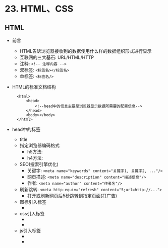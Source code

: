 # 23. HTML、CSS
## HTML
- 前言
	- HTML告诉浏览器接收到的数据使用什么样的数据组织形式进行显示
	- 互联网的三大基石: URL/HTML/HTTP
	- 注释: `<!-- 注释内容 -->`
	- 双标签: `<标签名></标签名>`
	- 单标签: `<标签名/>`
- HTML的标准文档结构

		<html>
			<head>
				<!--head中的信息主要是浏览器显示数据所需要的配置信息-->
			</head>
			<body></body>
		</html>
- head中的标签
	- title
	- 指定浏览器编码格式
		- h5方法: <meta charset="utf-8"/>
		- h4方法: <meta http-equiv="content-type" content="text/html;charset=utf-8"/>
	- SEO(搜索引擎优化)
		- 关键字: `<meta name="keywords" content="关键字1, 关键字2, ..."/>`
		- 网页描述: `<meta name="description" content="描述信息"/>`
		- 作者: `<meta name="author" content="作者名"/>`
	- 刷新跳转: `<meta http-equiv="refresh" content="5;url=http://...">`
		- 打开或刷新网页后5秒跳转到指定页面(打广告)
	- 图标引入标签
		- <link rel="shortcut icon" href="路径"/>
	- css引入标签
		- <link rel="stylesheets" href="路径"/>
		- <style type="text/css"></style>
	- js引入标签
		- <script type="text/javascript"></script>
		- <script type="text/javascript src="路径" charset="js文件的编码格式"></sscript>
- body中的标签
	- 标题标签
		- `<h1>大标题</h1>`
		- `<h2>小点的标题</h1>`
		- `<h3>再小点的标题</h1>`...
		- `<h6>最小的标题</h6>`
		- 标题标签属性
			- align="center/left/right": 让标签居中/左/右
	- 块级标签: html中结尾自动换行的标签被称为块级标签
	- 行内元素: 不在末尾自动换行的标签
	- 标签属性: 对标签的功能进行进一步的扩展(html中大多数标签属性都被css替代)
	- 水平线标签
		- `<hr/>`
		- 属性
			- 宽度: width="600px"或width="50%"
			- 高度: size="20px"
			- 填充颜色: color="red"
			- 位置: align="center/left/right"
	- 段落标签
		- `<p></p>`
		- 将一个段落作为一个整体进行显示(忽略源码中的空格和缩进和换行)
		- 是块级标签
	- 原文本显示标签
		- `<pre></pre>`: 将标签中的内容(包括空格/回车...)按原样显示在页面上
	- 换行符: `<br/>`
	- 空格符: &nbsp;
	- 权重标签
		- `<b></b>`: 加粗加黑里面的内容
		- `<i></i>`: 将内容设置为斜体
		- `<u></u>`: 给内容加一下换线
		- `<del></del>`: 给内容加一中换线
	- 列表标签
		- 有序列表
			- `<ol></ol>`: 块级标签, 里面装`<li>`标签
				- 属性: type="a/A/I": 默认是从1开始数, 加上type后可从a/A/I(罗马文字)开始数
			- `<li></li>`: 一个li标签就是列表
		- 无序列表
			- `<ul></ul>`: 块级标签, 里面装`<li>`标签
			- `<li></li>`: 一个li标签就是列表
		- 自定义列表
			- `<dl></dl>`: 块级标签, 里面装<dt>和<dl>标签
			- `<dt></dt>`: 标题
			- `<dd></dd>`: 内容
	- 图片标签
		- <img/>
		- src="图片路径"
			- 路径可以是本地路径也可以是网络路径
		- width="300px"
		- height="300px"
		- 当单独指定一个宽或者高时, 浏览器会按比例缩放图片
		- title="说明"
			- 当鼠标指向图片时显示的信息
		- alt="说明"
			- 当图像加载失败时在图片位置显示的信息
	- 超链接标签
		- <a></a>
		- href="路径": 点击后跳转到的路径, 路径可以是网络资源也可以是本地资源
		- a标签中的内容可以是文字, 也可以是图片(图片需要内部嵌套一个img标签)
		- target="目标": 指定跳转的页面是在当前网页标签打开, 还是新建一个网页标签
		- 常用target目标
			- _self: 当前页面标签中跳转(默认)
			- _blank: 新建网页标签
			- _top: 在顶层页面中显示
			- _parent: 在父级页面中显示
			- target目标还可以指定为网页内嵌标签(前提是这个内嵌标签需要被指定名字)
	- 锚点
		- 不同于超链接, 锚点是跳转到当前网页的不同位置
		- 锚点的建立: `<a href="锚点名"></a>`
			- 锚点中的a标签不需要在里面添加内容
		- 跳转的建立: `<a href="#锚点名"></a>`
			- 这里的a标签里面需要添加内容
	- 表格标签
		- `<table></table>`: table标签本身不可见, 里面需要填充tr标签
		- `<tr></tr>`: tr表示一行, tr标签本身也不可见, 里面需要填充td/th标签
		- `<td></td>`: td表示一个单元格, 里面填充内容(文字/图像...), 默认居左
		- `<th></th>`: th表示一个表头(也是单元格), 里面填充内容, 默认居中加黑
		- table属性
			- border="1px": table默认不显示边框, 当给table添加border属性后才显示边框
			- width="400px": 指定表格的宽
			- height="400px": 指定表格的高
			- cellpadding="10px": 指定单元格内容距边框的距离
			- cellspacing="5px": 指定单元格边框的宽度
		- tr属性
			- height="80px": 指定该行的高
		- th属性
			- width="80px": 指定所在列的宽
		- 单元格的合并
			- td属性
				- colspan="2": 让这个单元格的宽为两个单元
				- rowspan="2": 让这个单元格的高为两个单元
	- 内嵌标签
		- 一张网页中显示另一张网页的内容, 例如一些网站的视频播放器
		- <iframe></iframe>
		- src="路径": 另一个网页的路径
		- width="500px": 另一个网页显示的宽
		- height="500px": 另一个网页显示的高
		- name="名字": 为内嵌标签指定名字, 以便超链接的调用
	- 框架标签
		- 类似于内嵌标签, 框架标签也是加载其他网页的内容来显示给用户, 但是框架可以做到类似于表格一样的方式将整个网页页面进行切分
		- 在使用框架标签时, 通常会直接用框架标签将body标签代替
		- `<frameset></frameset>`: frameset本身不显示信息, 是一个容器, 里面可以容纳frame标签和frameset标签(可以自身嵌套)
			- rows="10%, *, 10%": 将frameset横向切分为三个部分用于填充frame和frameset, 占比为10%, 其余所有, 10%
			- cols="10%, *, 10%": 将frameset纵向切分为三个部分用于填充frame和frameset, 占比为10%, 其余所有, 10%
			- 一个frameset的rows属性和cols属性不能同时存在
		- `<frame></frame>`: 用于显示信息
			- src="路径": 加载的网页的路径
			- frame标签能够像iframe一样被命名然后被超链接调用(只要调用者与被调用者被放在了一个页面上, 他们的信息就可以共享)
	- 表单标签
		- 作用: 收集并提交用户数据给服务器
		- 注意: form标签只收集form标签内部表单域标签的信息
		- `<form></form>`
		- action="路径": 指定数据的提交地址
		- method="方式": 提交的方式(GET/POST)
		- 由提交按钮进行触发
	- 表单域标签
		- 说明: 用户可以进行书写或者选择的标签
		- `<input/>`: 输入框/按钮
			- type="类型": 指定标签的类型
				- text: 普通输入框
				- password: 密码输入框
				- submit: 提交按钮
				- radio: 单项按钮(当多个单选按钮的name属性相同时, 认为其是一个组)
				- checkbox: 多选按钮
				- hidden: 隐藏域
					- 用户不能直接操作, 但是会提交信息的标签, 常用做提交某些不需要用户干预的信息
				- button: 普通按钮
					- 普通按钮一般不需要提交信息, 因此一般不设置name属性
				- file: 浏览文件按钮
					- 单机按钮会弹出选择文件的窗口
			- value="值": 指定默认值
				- value就是表单提交时的值
				- 提交的value指的是按钮显示的信息, 这个值不会被提交
				- 输入框的value就是框内的信息
			- name="名字": 输入框等需要提交信息的必须指定名字, 在提交信息时, 这个名字和输入的信息会组成请求参数的一个键值对
			- checked="checked": 只针对于按钮的属性, 当该值为checked时, 按钮默认被选中
			- disabled="disabled": 失效, 不可聚焦, 不可点击, 不会提交数据
			- readonly="readonly": 只读, 可聚焦, 会提价数据
		- `<select></select>`: 单选下拉框
			- 下拉框的内容是由select标签内部的option标签指定的
			- name="名字"
			- select标签不需要value, 因为下拉框选项的value是由其内部的option指定的
			- `<option></option>`: 下拉选项
				- option标签的内容就是下拉框的选项
				- option标签不需要name, 因为其name是由其外部的select标签指定的
				- value="值": 提交的值
				- select="select": 当这个option的select值为select时, 该选项被默认选中
		- `<textarea></textarea>`: 文本域
			- name="名字"
			- rows="高度"
			- cols="宽度"
	- span标签
		- 说明: 没有特别的意义, 就是将里面的内容括起来, 以便被选取
		- `<span></span>`
## CSS
- HTML的局限性
	- HTML可以有效地模块化数据的摆放, 但是在每个模块中, 很难做到完成数据具体的布局
	- HTML中元素的样式设置很麻烦, 并且不够精美
- CSS(Cascading Style Sheets, 层叠样式表)
	- 专门用来进行网页的样式开发, 及元素的布局
	- CSS必须依赖于HTML
- CSS的声明
	- 声明的三种方式
		1. 在head标签中使用style标签声明(该种声明一般用于声明该网页的公共样式, 或者某个标签的单独样式)
	
				<style type="text/css">
					css代码段
				</style>
			- style标签可以在一个网页的任意位置, 但是一般会放在head标签中, 方便开发者阅读
		2. 在一个标签中的style属性中声明(该种声明只会作用于这一个标签)
	
				<hr style="color: red; background-color: red;" />
		3. 在head标签中使用link标签引入外部声明好的css文件
	
				<link rel="stylesheet" type="text/css" href="css文件路径">
	- 声明的作用域问题
		- 浏览器在解析html时, 会按照从上到下的顺序进行解析, 当遇到css声明时, 会调用css解析器解析
		- 当一个网页中存在一个样式的多个声明, 那么当html解析到下一个css声明后, 前一个声明会被覆盖
		- 一个标签的style属性的css声明只会作用于这一个标签故style属性不会对全局的css声明产生影响
- CSS的选择器
	- 标签选择器: 给一个种类的标签设置基本样式

			<style type="text/css">
				table {
					width: 300px;
					...
				}
				hr {
					color: red;
					...
				}
				...
			</style>
	- id选择器: 给某一个标签设置样式

			<style type="text/css">
				#t1 {
					background-color: red;
				}
			</style>
			...
			<table id="t1"></table>
	- 类选择器: 给一个类设置基本样式(可以跨标签类型)

			<style type="text/css">
				.common {
					color: red;
				}
			</style>
			...
			<table class="common"></table>
			<hr class="common" />
	- 全部选择器: 给所有的标签设置基本样式

			<style type="text/css">
				* {
					color: red;
				}
			</style>
	- 组合选择器: 给多个选择器添加样式

			<style type="text/css">
				/*为common类和table标签添加背景颜色*/
				.common, table {
					background-color: blue;
				}
			</style>
	- 子标签选择器: 给某一个标签或一个种类的标签下面的所有子标签添加样式

			<style type="text/css">
				/*为id为t1的标签下面的a标签设置样式*/
				#t1 a {
					color: blue;
				}
				/*为所有p标签下面的a标签设置样式*/
				p a {
					color: blue;
				}
			</style>
	- 属性选择器: 给一种带有特点属性的标签添加样式

			<style type="text/css">
				/*为所有带有type="password"属性的input标签设置样式*/
				input[type=password] {
					background-color: blue;
				}
			</style>
	- 选择器使用套路: *选择器 -> 类选择器 -> 标签选择器 -> 属性选择器 -> id/style
- CSS盒子模型: `<div id="div1"></div>`
	- 作用: div是块级标签, 可以容纳各种标签, 会将其中的子元素内容作为一个独立的整体存在
	- 通过div的id属性可以利用css的id选择器进行设置
	- div默认宽度是页面的宽度, 高度默认为0
	- div的子元素设置的宽高的百分比是相对于div而言的
	- 属性
		- margin: 外边距
			- margin: 0px auto; /*设置div向下边距为0, 左右居中*/
			- margin还可以单独设置上下左右: 
				- margin-bottom
				- margin-left
				- margin-right
				- margin-top
		- border: 边框
			- border可以单独设置上下左右
		- padding: 内边距
			- 内边距和边框都是不会改变div的内容显示大小的(都是以内容为准向外面扩展)
		- width/height: 内容区域大小
- CSS定位
	- 相对定位
		- CSS中标签的属性设置为position: relative
		- left: 50px相对原来的位置(没有设置相对定位的位置)向右移动50px
		- top/right/bottom: 50px
	- 绝对定位
		- CSS中标签的属性设置为position: absolute
		- 绝对定位默认是是以body为参照, 但是只要其父级元素中有一个是相对定位的, 绝对定位的参照就变成了那个父级元素(有多个就是关系最近的父级元素)
	- 固定定位
 		- CSS中标签的属性设置为position: fixed
 		- 固定定位是对于屏幕来讲的, 即不管用户怎么拉页面, 固定定位的元素总是会在屏幕的一个地方
	- 当设置了相对定位后, 标签就不在原来的层级上了
- 伪类
	- hover
		- 当鼠标指向标签时, 让标签的样式变为指定样式
		- 语法: `选择器: hover {样式...}`
- CSS常见样式设置
	- 边框: border
	- 字体: font-size/font-family/font-weight
	- 字体颜色: color
	- 背景颜色: background-color
	- 背景图片: background-img/background-repeate/background-size
	- 高/宽: width/height
	- 浮动: float
		- float即排列方式, 默认为向下排列, 设置float="left"后可让非块的标签横着排列
	- 行高: line-height
	- 类型: type
	- 路径: href
	- 样式: style
	- 外边距: margin
	- 内边距: padding
	- 定位模式: position
	- 层级: z-index
	- rel
	- 摆放位置: align
	- 内容摆放位置: text-align